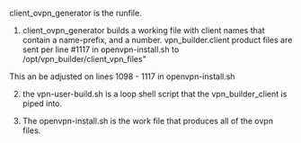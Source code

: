 client_ovpn_generator is the runfile.

1) client_ovpn_generator builds a working file with client names that contain a name-prefix, and a number.
vpn_builder.client
product files are sent per line #1117 in openvpn-install.sh to /opt/vpn_builder/client_vpn_files"

This an be adjusted on lines 1098 - 1117 in openvpn-install.sh


2) the vpn-user-build.sh is a loop shell script that the vpn_builder_client is piped into.

3) The openvpn-install.sh is the work file that produces all of the ovpn files.



